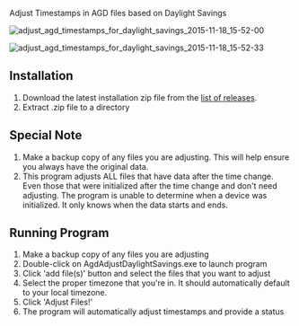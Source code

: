 Adjust Timestamps in AGD files based on Daylight Savings

![adjust_agd_timestamps_for_daylight_savings_2015-11-18_15-52-00](https://cloud.githubusercontent.com/assets/1696540/11245774/5a175c6a-8e0c-11e5-9fa9-e4500ef6e596.png)

![adjust_agd_timestamps_for_daylight_savings_2015-11-18_15-52-33](https://cloud.githubusercontent.com/assets/1696540/11245786/679fad24-8e0c-11e5-8a05-f294fd43e785.png)

## Installation

1. Download the latest installation zip file from the [list of releases](https://github.com/DanielWJudge/AgdAdjustDaylightSavings/releases/).
2. Extract .zip file to a directory

## Special Note

1. Make a backup copy of any files you are adjusting. This will help ensure you always have the original data.
2. This program adjusts ALL files that have data after the time change. Even those that were initialized after the time change and don't need adjusting. The program is unable to determine when a device was initialized. It only knows when the data starts and ends.

## Running Program

1. Make a backup copy of any files you are adjusting
2. Double-click on AgdAdjustDaylightSavings.exe to launch program
3. Click 'add file(s)' button and select the files that you want to adjust
4. Select the proper timezone that you're in. It should automatically default to your local timezone.
5. Click 'Adjust Files!'
6. The program will automatically adjust timestamps and provide a status


